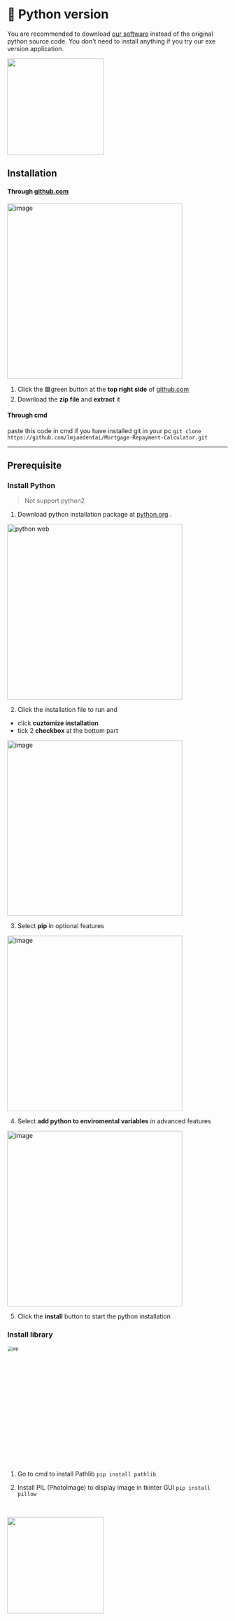 # 🐍 Python version

You are recommended to download [our software][1] instead of the original python source code.
You don't need to install anything if you try our exe version application.

[1]:https://github.com/lmjaedentai/Mortgage-Repayment-Calculator/raw/main/jden_loan.exe_setup.exe

 <a href="https://github.com/lmjaedentai/Mortgage-Repayment-Calculator" target="_blank"><img src="https://myrocklandcounty.files.wordpress.com/2016/09/bmain.jpg" width=220px></a>


## Installation

#### Through [github.com][2]

<img src="https://user-images.githubusercontent.com/63090071/127771533-3d4660c8-c1c8-4cc6-ac14-4fcd92a760bd.png" alt="image"  width=400px />

1. Click the 🟩green button at the **top right side** of [github.com][2]
2. Download the **zip file** and **extract** it

[2]: https://github.com/lmjaedentai/Mortgage-Repayment-Calculator
#### Through cmd

paste this code in cmd if you have installed git in your pc
```git clone https://github.com/lmjaedentai/Mortgage-Repayment-Calculator.git```

<hr>

## Prerequisite
### Install Python 
> Not support python2

1. Download python installation package at [python.org][1] .

[1]: https://www.python.org/downloads/

  <img src="https://user-images.githubusercontent.com/63090071/127770302-3c47a63a-1725-4bf1-a414-b2afdf284774.jpg" alt="python web"  width=400px />

2. Click the installation file to run and 
 - click **cuztomize installation**
 - tick 2 **checkbox** at the bottom part

<img src="https://user-images.githubusercontent.com/63090071/127770550-213d6fed-cbdf-45b3-995f-5f1c47cf4ba5.png" alt="image" width=400px />

3. Select **pip** in optional features
<img src="https://user-images.githubusercontent.com/63090071/127770657-46820dcc-56d6-4e27-8ba3-d5edb18e8bdd.png" alt="image"  width=400px/>


4. Select **add python to enviromental variables** in advanced features
<img src="https://user-images.githubusercontent.com/63090071/127770694-7baac8d2-0f3a-41ba-834d-8d760aa09d73.png" alt="image"  width=400px />

5. Click the **install** button to start the python installation


### Install library

<img src="https://user-images.githubusercontent.com/63090071/127770120-708a1cda-e509-4b4c-8b2e-98f12272157e.jpg" alt="pip" style="zoom: 67%;"  width=400px/>

1. Go to cmd to install Pathlib
```pip install pathlib```

2. Install PIL (PhotoImage) to display image in tkinter GUI
```pip install pillow```

<br>

 <a href="https://github.com/lmjaedentai/Mortgage-Repayment-Calculator" target="_blank"><img src="https://myrocklandcounty.files.wordpress.com/2016/09/bmain.jpg" width=220px></a>
